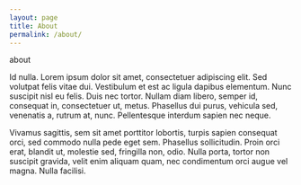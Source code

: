 ```yaml
---
layout: page
title: About
permalink: /about/
---
```


about

Id nulla. Lorem ipsum dolor sit amet, consectetuer adipiscing elit. Sed
volutpat felis vitae dui. Vestibulum et est ac ligula dapibus elementum. Nunc
suscipit nisl eu felis. Duis nec tortor. Nullam diam libero, semper id,
consequat in, consectetuer ut, metus. Phasellus dui purus, vehicula sed,
venenatis a, rutrum at, nunc. Pellentesque interdum sapien nec neque.

Vivamus sagittis, sem sit amet porttitor lobortis, turpis sapien consequat
orci, sed commodo nulla pede eget sem. Phasellus sollicitudin. Proin orci erat,
blandit ut, molestie sed, fringilla non, odio. Nulla porta, tortor non suscipit
gravida, velit enim aliquam quam, nec condimentum orci augue vel magna. Nulla
facilisi. 

